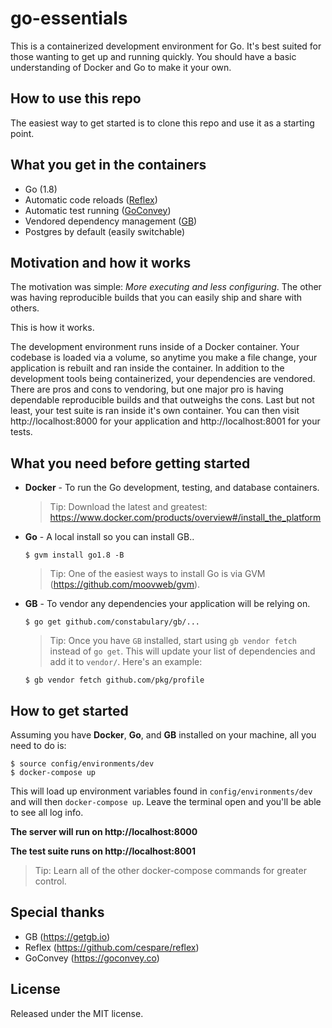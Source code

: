 # go-essentials

This is a containerized development environment for Go. It's best suited for those wanting to get up and running quickly. You should have a basic understanding of Docker and Go to make it your own.

## How to use this repo

The easiest way to get started is to clone this repo and use it as a starting point.

## What you get in the containers

* Go (1.8)
* Automatic code reloads ([Reflex](https://github.com/cespare/reflex))
* Automatic test running ([GoConvey](https://github.com/smartystreets/goconvey))
* Vendored dependency management ([GB](http://getgb.io))
* Postgres by default (easily switchable)

## Motivation and how it works

The motivation was simple: *More executing and less configuring*. The other was having reproducible builds that you can easily ship and share with others.

This is how it works.

The development environment runs inside of a Docker container. Your codebase is loaded
via a volume, so anytime you make a file change, your application is rebuilt and ran inside the container. In addition to the development tools being containerized, your dependencies are vendored. There are pros and cons to vendoring, but one major pro is having dependable reproducible builds and that outweighs the cons. Last but not least, your test suite is ran inside it's own container. You can then visit http://localhost:8000 for your application and http://localhost:8001 for your tests.

## What you need before getting started

* **Docker** - To run the Go development, testing, and database containers.
  > Tip: Download the latest and greatest: https://www.docker.com/products/overview#/install_the_platform

* **Go** - A local install so you can install GB..
  ```
  $ gvm install go1.8 -B
  ```
  > Tip: One of the easiest ways to install Go is via GVM (https://github.com/moovweb/gvm).

* **GB** - To vendor any dependencies your application will be relying on.
  ```
  $ go get github.com/constabulary/gb/...
  ```
  > Tip: Once you have `GB` installed, start using `gb vendor fetch` instead of `go get`. This will update your list of dependencies and add it to `vendor/`. Here's an example:
  ```
  $ gb vendor fetch github.com/pkg/profile
  ```

## How to get started

Assuming you have **Docker**, **Go**, and **GB** installed on your machine, all you need to do is:

```
$ source config/environments/dev
$ docker-compose up
```

This will load up environment variables found in `config/environments/dev` and will then `docker-compose up`. Leave the terminal open and you'll be able to see all log info.

**The server will run on http://localhost:8000**

**The test suite runs on http://localhost:8001**

> Tip: Learn all of the other docker-compose commands for greater control.

## Special thanks

* GB (https://getgb.io)
* Reflex (https://github.com/cespare/reflex)
* GoConvey (https://goconvey.co)

## License

Released under the MIT license.
